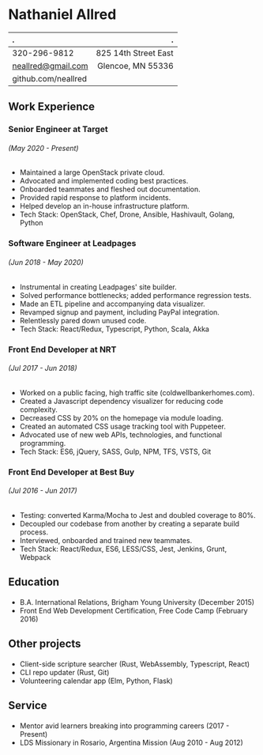 # Nathaniel Allred

. | .
:-|-:
320-296-9812 | 825 14th Street East
neallred@gmail.com | Glencoe, MN 55336
github.com/neallred | 

## Work Experience

### Senior Engineer at Target
###### (May 2020 - Present)

* Maintained a large OpenStack private cloud.
* Advocated and implemented coding best practices.
* Onboarded teammates and fleshed out documentation.
* Provided rapid response to platform incidents.
* Helped develop an in-house infrastructure platform.
* Tech Stack: OpenStack, Chef, Drone, Ansible, Hashivault, Golang, Python

### Software Engineer at Leadpages
###### (Jun 2018 - May 2020)

* Instrumental in creating Leadpages' site builder.
* Solved performance bottlenecks; added performance regression tests.
* Made an ETL pipeline and accompanying data visualizer.
* Revamped signup and payment, including PayPal integration.
* Relentlessly pared down unused code.
* Tech Stack: React/Redux, Typescript, Python, Scala, Akka

### Front End Developer at NRT
###### (Jul 2017 - Jun 2018)

* Worked on a public facing, high traffic site (coldwellbankerhomes.com).
* Created a Javascript dependency visualizer for reducing code complexity.
* Decreased CSS by 20% on the homepage via module loading.
* Created an automated CSS usage tracking tool with Puppeteer.
* Advocated use of new web APIs, technologies, and functional programming.
* Tech Stack: ES6, jQuery, SASS, Gulp, NPM, TFS, VSTS, Git

### Front End Developer at Best Buy
###### (Jul 2016 - Jun 2017)

* Testing: converted Karma/Mocha to Jest and doubled coverage to 80%.
* Decoupled our codebase from another by creating a separate build process.
* Interviewed, onboarded and trained new teammates.
* Tech Stack: React/Redux, ES6, LESS/CSS, Jest, Jenkins, Grunt, Webpack

## Education
####
* B.A. International Relations, Brigham Young University (December 2015)
* Front End Web Development Certification, Free Code Camp (February 2016)

## Other projects
####
* Client-side scripture searcher (Rust, WebAssembly, Typescript, React)
* CLI repo updater (Rust, Git)
* Volunteering calendar app (Elm, Python, Flask)

## Service
####
* Mentor avid learners breaking into programming careers (2017 - Present)
* LDS Missionary in Rosario, Argentina Mission (Aug 2010 - Aug 2012)

